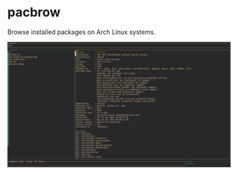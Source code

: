 # pacbrow

Browse installed packages on Arch Linux systems.

![screenshot](https://github.com/maxgmr/pacbrow/blob/main/pictures/search-git.png?raw=true)
